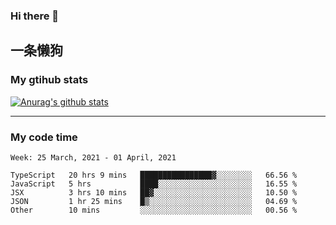 ### Hi there 👋

## 一条懒狗
<!--
**kiss-me-quickly/kiss-me-quickly** is a ✨ _special_ ✨ repository because its `README.md` (this file) appears on your GitHub profile.

Here are some ideas to get you started:

- 🔭 I’m currently working on ...
- 🌱 I’m currently learning ...
- 👯 I’m looking to collaborate on ...
- 🤔 I’m looking for help with ...
- 💬 Ask me about ...
- 📫 How to reach me: ...
- 😄 Pronouns: ...
- ⚡ Fun fact: ...
-->


### My gtihub stats

[![Anurag's github stats](https://github-readme-stats.vercel.app/api?username=kiss-me-quickly)](https://github.com/anuraghazra/github-readme-stats)

***

### My code time

<!--START_SECTION:waka-->
```text
Week: 25 March, 2021 - 01 April, 2021

TypeScript   20 hrs 9 mins   ████████████████▓░░░░░░░░   66.56 % 
JavaScript   5 hrs           ████░░░░░░░░░░░░░░░░░░░░░   16.55 % 
JSX          3 hrs 10 mins   ██▓░░░░░░░░░░░░░░░░░░░░░░   10.50 % 
JSON         1 hr 25 mins    █▒░░░░░░░░░░░░░░░░░░░░░░░   04.69 % 
Other        10 mins         ░░░░░░░░░░░░░░░░░░░░░░░░░   00.56 % 
```
<!--END_SECTION:waka-->
